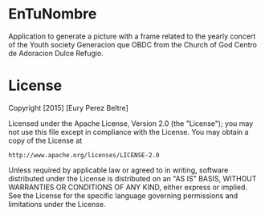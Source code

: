 # EnTuNombre
Application to generate a picture with a frame related to the yearly concert of the Youth society Generacion que OBDC from the Church of God Centro de Adoracion Dulce Refugio.

# License
Copyright [2015] [Eury Perez Beltre]
 
Licensed under the Apache License, Version 2.0 (the "License");
you may not use this file except in compliance with the License.
You may obtain a copy of the License at
 
    http://www.apache.org/licenses/LICENSE-2.0
 
Unless required by applicable law or agreed to in writing, software
distributed under the License is distributed on an "AS IS" BASIS,
WITHOUT WARRANTIES OR CONDITIONS OF ANY KIND, either express or implied.
See the License for the specific language governing permissions and
limitations under the License.
